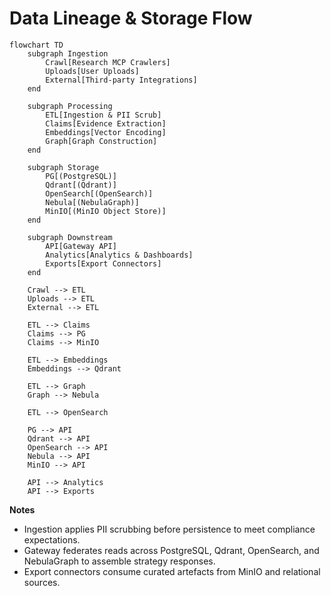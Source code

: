 # Data Lineage & Storage Flow

```mermaid
flowchart TD
    subgraph Ingestion
        Crawl[Research MCP Crawlers]
        Uploads[User Uploads]
        External[Third-party Integrations]
    end

    subgraph Processing
        ETL[Ingestion & PII Scrub]
        Claims[Evidence Extraction]
        Embeddings[Vector Encoding]
        Graph[Graph Construction]
    end

    subgraph Storage
        PG[(PostgreSQL)]
        Qdrant[(Qdrant)]
        OpenSearch[(OpenSearch)]
        Nebula[(NebulaGraph)]
        MinIO[(MinIO Object Store)]
    end

    subgraph Downstream
        API[Gateway API]
        Analytics[Analytics & Dashboards]
        Exports[Export Connectors]
    end

    Crawl --> ETL
    Uploads --> ETL
    External --> ETL

    ETL --> Claims
    Claims --> PG
    Claims --> MinIO

    ETL --> Embeddings
    Embeddings --> Qdrant

    ETL --> Graph
    Graph --> Nebula

    ETL --> OpenSearch

    PG --> API
    Qdrant --> API
    OpenSearch --> API
    Nebula --> API
    MinIO --> API

    API --> Analytics
    API --> Exports
```

**Notes**
- Ingestion applies PII scrubbing before persistence to meet compliance expectations.
- Gateway federates reads across PostgreSQL, Qdrant, OpenSearch, and NebulaGraph to assemble strategy responses.
- Export connectors consume curated artefacts from MinIO and relational sources.
